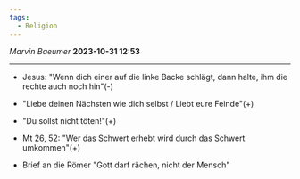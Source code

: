 ```yaml
---
tags:
  - Religion
---
```

*Marvin Baeumer* **2023-10-31 12:53**

---
- Jesus: "Wenn dich einer auf die linke Backe schlägt, dann halte, ihm die rechte auch noch hin"(-)

- "Liebe deinen Nächsten wie dich selbst / Liebt eure Feinde"(+)

- "Du sollst nicht töten!"(+)

- Mt 26, 52: "Wer das Schwert erhebt wird durch das Schwert umkommen"(+)

- Brief an die Römer "Gott darf rächen, nicht der Mensch"